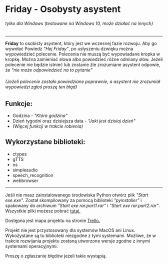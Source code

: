 # Friday - Osobysty asystent
###### *tylko dla Windows (testowane na Windows 10, może działać na innych)*

-----

**Friday** to osobisty asystent, który jest we wczesnej fazie rozwoju. Aby go wywołać Powiedz *"Hej Friday"*, po usłyszeniu dzwięku można wypowiedzieć polecenie. Polecenia nie muszą być wypowiadane kropka w kropkę. Można zamieniać słowa albo powiedzieć różne odmiany słów. Jeżeli polecenie nie będzie istnieć lub zostanie źle zrozumiane asystent odpowie, że *"nie może odpowiedzieć na to pytanie"*
###### *(Jeżeli polecenie zostało powiedziane poprawnie, a asystent nie zrozumiał wypowiedzi zgłoś proszę ten błąd)*

## Funkcje:
* Godzina - *"Która godzina"*
* Dzień tygodni oraz dzisiejsza data - *"Jaki jest dzisiaj dzień"*
* *(Więcej funkcji w trakcie robienia)*

## Wykorzystane biblioteki:
* ctypes
* gTTS
* os
* simpleaudio
* speech_recognition
* webbrowser

---
Jeśli nie masz zainstalowanego środowiska Python otwórz plik *"Start exe.exe"*. Został skompilowany za pomocą biblioteki *"pyinstaller"* i spakowany do archiwum *"Start exe rar.part1.rar"* i *"Start exe rar.part2.rar"*.
Wszystkie pliki możesz pobrać [tutaj.](https://github.com/tomkolek/Friday_PcAsistant/archive/master.zip "Github Friday repository")

Dostępna jest mapa projektu na stronie [Trello.](https://trello.com/b/NnwU2e8S/friday-osobisty-asystent "Friday roadmap")

Projekt nie jest przystosowany dla systemów MacOS ani Linux. Wykożystane są tu biblioteki niezgodne z tymi systemami. Możliwe, że w trakcie rozwijania projektu zostaną utworzone wersje zgodne z innymi systemami operacyjnymi.

Proszę o zgłaszanie błędów jeżeli takie wystąpią.
